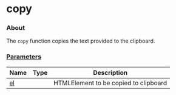 # copy

### About

The `copy` function copies the text provided to the clipboard.

### [Parameters](params/)

<table><thead><tr><th>Name</th><th data-type="select" data-multiple>Type</th><th>Description</th></tr></thead><tbody><tr><td><a href="params/el">el</a></td><td></td><td>HTMLElement to be copied to clipboard</td></tr></tbody></table>
